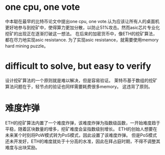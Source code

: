 # one cpu, one vote
中本聪在最早的比特币论文中提出one cpu, one vote.认为应该让所有人的桌面机更好地参与到挖矿中，使得算力更加分散，以防止51%攻击。然而asic芯片专业化挖矿的出现正在逐渐打破这一想法。
在后来的加密货币中，像ETH的挖矿算法，都在尽力地实现asic resistance.
为了实现asic resistance，就需要使用memory hard mining puzzle。
# difficult to solve, but easy to verify
设计挖矿算法的一个原则就是难以解决，但是容易验证。
莱特币基于数组的挖矿算法问题在于，轻节点的验证也同样需要耗费很多memory。
这违背了原则。

# 难度炸弹
ETH的挖矿算法内置了一个难度炸弹，该难度炸弹为指数级函数，一开始难度趋于平稳，随着区块数量的增多，挖矿难度会呈指数级别增长。
ETH的创始人想要在未来某个时刻将PoW模式转为PoS模式，因此设置了该难度炸弹。
但是PoS模式还未开发好，ETH的难度就处于十分高的水准，因此在拜占庭时期，不得不调整其难度与出块奖励。